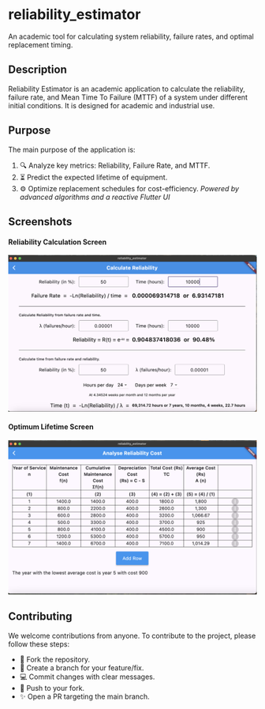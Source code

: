 # reliability_estimator

An academic tool for calculating system reliability, failure rates, and optimal replacement timing.


## Description

Reliability Estimator is an academic application to calculate the reliability, failure rate, and Mean Time To Failure (MTTF) of a system under different initial conditions. It is designed for academic and industrial use.


## Purpose

The main purpose of the application is:
1. 🔍 Analyze key metrics: Reliability, Failure Rate, and MTTF.
2. ⏳ Predict the expected lifetime of equipment.
3. ⚙️ Optimize replacement schedules for cost-efficiency.
*Powered by advanced algorithms and a reactive Flutter UI*

## Screenshots

#### Reliability Calculation Screen
<img src="screenshots/reliability_calculator.png">

#### Optimum Lifetime Screen
<img src="screenshots/lifetime_estimation.png">


## Contributing
We welcome contributions from anyone. To contribute to the project, please follow these steps:
- 🍴 Fork the repository.
- 🌿 Create a branch for your feature/fix.
- 💻 Commit changes with clear messages.
- 🔄 Push to your fork.
- ✨ Open a PR targeting the main branch.
